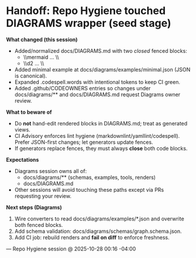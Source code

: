 # Handoff: Repo Hygiene touched DIAGRAMS wrapper (seed stage)

**What changed (this session)**
- Added/normalized docs/DIAGRAMS.md with two *closed* fenced blocks:
  - \\\mermaid … \\\
  - \\\d2 … \\\
- Added minimal example at docs/diagrams/examples/minimal.json (JSON is canonical).
- Expanded .codespell.words with intentional tokens to keep CI green.
- Added .github/CODEOWNERS entries so changes under docs/diagrams/** and docs/DIAGRAMS.md
  request Diagrams owner review.

**What to beware of**
- Do **not** hand-edit rendered blocks in DIAGRAMS.md; treat as generated views.
- CI Advisory enforces lint hygiene (markdownlint/yamllint/codespell). Prefer JSON-first changes; let generators update fences.
- If generators replace fences, they must always **close** both code blocks.

**Expectations**
- Diagrams session owns all of:
  - docs/diagrams/** (schemas, examples, tools, renders)
  - docs/DIAGRAMS.md
- Other sessions will avoid touching these paths except via PRs requesting your review.

**Next steps (Diagrams)**
1) Wire converters to read docs/diagrams/examples/*.json and overwrite both fenced blocks.
2) Add schema validation: docs/diagrams/schemas/graph.schema.json.
3) Add CI job: rebuild renders and **fail on diff** to enforce freshness.

— Repo Hygiene session @ 2025-10-28 00:16 -04:00
